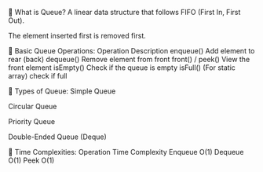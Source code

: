 🔹 What is Queue?
A linear data structure that follows FIFO (First In, First Out).

The element inserted first is removed first.

🔹 Basic Queue Operations:
Operation Description
enqueue() Add element to rear (back)
dequeue() Remove element from front
front() / peek() View the front element
isEmpty() Check if the queue is empty
isFull() (For static array) check if full

🔹 Types of Queue:
Simple Queue

Circular Queue

Priority Queue

Double-Ended Queue (Deque)

🔹 Time Complexities:
Operation Time Complexity
Enqueue O(1)
Dequeue O(1)
Peek O(1)
